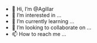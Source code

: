 - 👋 Hi, I’m @Agillar
- 👀 I’m interested in ...
- 🌱 I’m currently learning ...
- 💞️ I’m looking to collaborate on ...
- 📫 How to reach me ...

<!---
Agillar/Agillar is a ✨ special ✨ repository because its `README.md` (this file) appears on your GitHub profile.
You can click the Preview link to take a look at your changes.
--->
